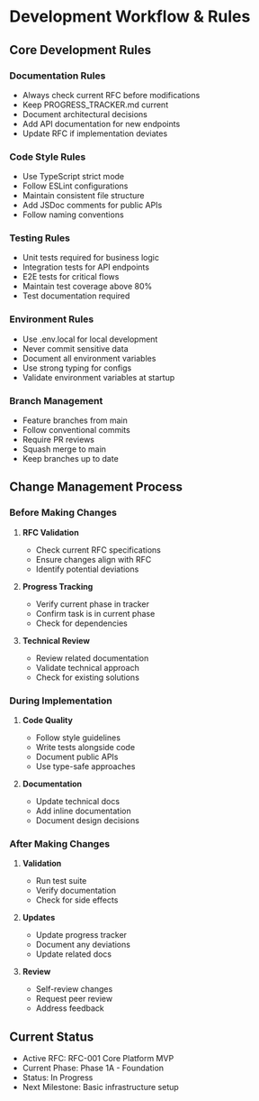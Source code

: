 # Development Workflow & Rules

## Core Development Rules

### Documentation Rules
- Always check current RFC before modifications
- Keep PROGRESS_TRACKER.md current
- Document architectural decisions
- Add API documentation for new endpoints
- Update RFC if implementation deviates

### Code Style Rules
- Use TypeScript strict mode
- Follow ESLint configurations
- Maintain consistent file structure
- Add JSDoc comments for public APIs
- Follow naming conventions

### Testing Rules
- Unit tests required for business logic
- Integration tests for API endpoints
- E2E tests for critical flows
- Maintain test coverage above 80%
- Test documentation required

### Environment Rules
- Use .env.local for local development
- Never commit sensitive data
- Document all environment variables
- Use strong typing for configs
- Validate environment variables at startup

### Branch Management
- Feature branches from main
- Follow conventional commits
- Require PR reviews
- Squash merge to main
- Keep branches up to date

## Change Management Process

### Before Making Changes
1. **RFC Validation**
   - Check current RFC specifications
   - Ensure changes align with RFC
   - Identify potential deviations

2. **Progress Tracking**
   - Verify current phase in tracker
   - Confirm task is in current phase
   - Check for dependencies

3. **Technical Review**
   - Review related documentation
   - Validate technical approach
   - Check for existing solutions

### During Implementation
1. **Code Quality**
   - Follow style guidelines
   - Write tests alongside code
   - Document public APIs
   - Use type-safe approaches

2. **Documentation**
   - Update technical docs
   - Add inline documentation
   - Document design decisions

### After Making Changes
1. **Validation**
   - Run test suite
   - Verify documentation
   - Check for side effects

2. **Updates**
   - Update progress tracker
   - Document any deviations
   - Update related docs

3. **Review**
   - Self-review changes
   - Request peer review
   - Address feedback

## Current Status
- Active RFC: RFC-001 Core Platform MVP
- Current Phase: Phase 1A - Foundation
- Status: In Progress
- Next Milestone: Basic infrastructure setup 